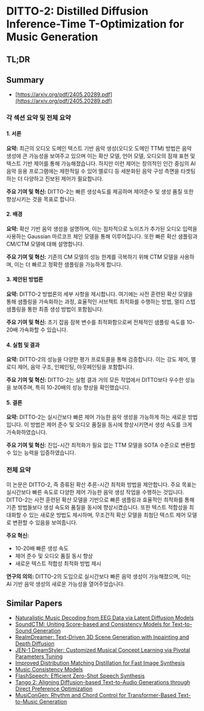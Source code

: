 # DITTO-2: Distilled Diffusion Inference-Time T-Optimization for Music Generation
## TL;DR
## Summary
- [https://arxiv.org/pdf/2405.20289.pdf](https://arxiv.org/pdf/2405.20289.pdf)

### 각 섹션 요약 및 전체 요약

#### 1. 서론
**요약:**
최근의 오디오 도메인 텍스트 기반 음악 생성(오디오 도메인 TTM) 방법은 음악 생성에 큰 가능성을 보여주고 있으며 이는 확산 모델, 언어 모델, 오디오의 잠재 표현 및 텍스트 기반 제어를 통해 가능해졌습니다. 하지만 이런 제어는 창의적인 인간 중심의 AI 음악 응용 프로그램에는 제한적일 수 있어 멜로디 등 세분화된 음악 구성 측면을 타겟팅하는 더 다양하고 진보된 제어가 필요합니다.

**주요 기여 및 혁신:** 
DITTO-2는 빠른 생성속도를 제공하며 제어준수 및 생성 품질 또한 향상시키는 것을 목표로 합니다.

#### 2. 배경
**요약:**
확산 기반 음악 생성을 설명하며, 이는 점차적으로 노이즈가 추가된 오디오 입력을 사용하는 Gaussian 마르코프 체인 모델을 통해 이루어집니다. 또한 빠른 확산 샘플링과 CM/CTM 모델에 대해 설명합니다.

**주요 기여 및 혁신:** 
기존의 CM 모델의 성능 한계를 극복하기 위해 CTM 모델을 사용하며, 이는 더 빠르고 정확한 샘플링을 가능하게 합니다.

#### 3. 제안된 방법론
**요약:**
DITTO-2 방법론의 세부 사항을 제시합니다. 여기에는 사전 훈련된 확산 모델을 통해 샘플링을 가속화하는 과정, 효율적인 서브젝트 최적화를 수행하는 방법, 멀티 스텝 샘플링을 통한 최종 생성 방법이 포함됩니다.

**주요 기여 및 혁신:** 
초기 잡음 잠복 변수를 최적화함으로써 전체적인 샘플링 속도를 10-20배 가속화할 수 있습니다.

#### 4. 실험 및 결과
**요약:**
DITTO-2의 성능을 다양한 평가 프로토콜을 통해 검증합니다. 이는 강도 제어, 멜로디 제어, 음악 구조, 인페인팅, 아웃페인팅을 포함합니다.

**주요 기여 및 혁신:** 
DITTO-2는 실험 결과 거의 모든 작업에서 DITTO보다 우수한 성능을 보여주며, 특히 10-20배의 성능 향상을 확인했습니다.

#### 5. 결론
**요약:**
DITTO-2는 실시간보다 빠른 제어 가능한 음악 생성을 가능하게 하는 새로운 방법입니다. 이 방법은 제어 준수 및 오디오 품질을 동시에 향상시키면서 생성 속도를 크게 가속화하였습니다.

**주요 기여 및 혁신:** 
진입-시간 최적화가 필요 없는 TTM 모델을 SOTA 수준으로 변환할 수 있는 능력을 입증하였습니다.

### 전체 요약
이 논문은 DITTO-2, 즉 증류된 확산 추론-시간 최적화 방법을 제안합니다. 주요 목표는 실시간보다 빠른 속도로 다양한 제어 가능한 음악 생성 작업을 수행하는 것입니다. DITTO-2는 사전 훈련된 확산 모델을 기반으로 빠른 샘플링과 효율적인 최적화를 통해 기존 방법들보다 생성 속도와 품질을 동시에 향상시켰습니다. 또한 텍스트 적합성을 최대화할 수 있는 새로운 방법도 제시하며, 무조건적 확산 모델을 최첨단 텍스트 제어 모델로 변환할 수 있음을 보여줍니다.

**주요 혁신:** 
- 10-20배 빠른 생성 속도
- 제어 준수 및 오디오 품질 동시 향상
- 새로운 텍스트 적합성 최적화 방법 제시

**연구의 의의:** 
DITTO-2의 도입으로 실시간보다 빠른 음악 생성이 가능해졌으며, 이는 AI 기반 음악 생성의 새로운 가능성을 열어주었습니다.

## Similar Papers
- [Naturalistic Music Decoding from EEG Data via Latent Diffusion Models](2405.09062.md)
- [SoundCTM: Uniting Score-based and Consistency Models for Text-to-Sound Generation](2405.18503.md)
- [RealmDreamer: Text-Driven 3D Scene Generation with Inpainting and Depth Diffusion](2404.07199.md)
- [JEN-1 DreamStyler: Customized Musical Concept Learning via Pivotal Parameters Tuning](2406.12292.md)
- [Improved Distribution Matching Distillation for Fast Image Synthesis](2405.14867.md)
- [Music Consistency Models](2404.13358.md)
- [FlashSpeech: Efficient Zero-Shot Speech Synthesis](2404.14700.md)
- [Tango 2: Aligning Diffusion-based Text-to-Audio Generations through Direct Preference Optimization](2404.09956.md)
- [MusiConGen: Rhythm and Chord Control for Transformer-Based Text-to-Music Generation](2407.15060.md)
